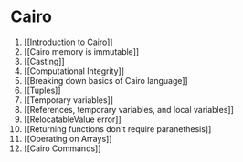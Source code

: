 # Cairo

1. [[Introduction to Cairo]]
2. [[Cairo memory is immutable]]
3. [[Casting]]
4. [[Computational Integrity]]
5. [[Breaking down basics of Cairo language]]
6. [[Tuples]]
7. [[Temporary variables]]
8. [[References, temporary variables, and local variables]]
9. [[RelocatableValue error]]
10. [[Returning functions don't require paranethesis]]
11. [[Operating on Arrays]]
12. [[Cairo Commands]]